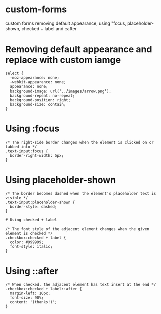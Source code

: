 # custom-forms
custom forms removing default appearance, using "focus, placeholder-shown, checked + label and ::after


# Removing default appearance and replace with custom iamge

```
select {
  -moz-appearance: none;
  -webkit-appearance: none;
  appearance: none;
  background-image: url('../images/arrow.png');
  background-repeat: no-repeat;
  background-position: right;
  background-size: contain;
}
```

# Using :focus 

```
/* The right-side border changes when the element is clicked on or tabbed into */
.text-input:focus {
  border-right-width: 5px;
}
```

# Using placeholder-shown

```
/* The border becomes dashed when the element's placeholder text is visible */
.text-input:placeholder-shown {
  border-style: dashed;
}

# Using checked + label

/* The font style of the adjacent element changes when the given element is checked */
.checkbox:checked + label {
  color: #999999;
  font-style: italic;
}
```

# Using ::after

```
/* When checked, the adjacent element has text insert at the end */
.checkbox:checked + label::after {
  margin-left: 10px;
  font-size: 90%;
  content: '(thanks!)';
}
```
